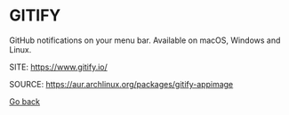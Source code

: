# GITIFY

 GitHub notifications on your menu bar. Available on macOS, 
 Windows and Linux.

 SITE: https://www.gitify.io/

 SOURCE: https://aur.archlinux.org/packages/gitify-appimage

 [Go back](https://portable-linux-apps.github.io/apps.html)
